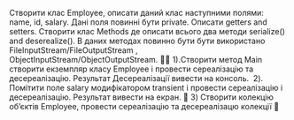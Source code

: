 Створити клас Employee, описати даний клас наступними полями: name, id, salary. Дані поля повинні бути private. 
Описати getters and setters. Створити клас Methods де описати всього два методи serialize() and deserealize().
В даних методах повинно бути бути використано FileInputStream/FileOutputStream , ObjectInputStream/ObjectOutputStream. 
1).Створити метод Main створити екземпляр класу Employee і провести сереалізацію та десереалізацію. Результат Десереалізації вивести на 
консоль. 
2). Помітити поле salary модифікатором transient і провести сереалізацію і десереалізацію. Результат вивести на екран. 
3) Створити колекцію об’єктів Employee, провести сереалізацію та десереалізацю колекції

